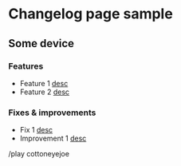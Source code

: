 # Changelog page sample

## Some device
### Features
* Feature 1 [desc](http://http://nowhere.com/)
* Feature 2 [desc](http://http://nowhere.com/)

### Fixes & improvements
* Fix 1 [desc](http://http://nowhere.com/)
* Improvement 1 [desc](http://http://nowhere.com/)

/play cottoneyejoe
